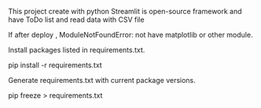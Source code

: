 This project create with python Streamlit is open-source framework and have ToDo list and read data with CSV file

If after deploy , ModuleNotFoundError: not have matplotlib or other module.


Install packages listed in requirements.txt.

pip install -r requirements.txt  

Generate requirements.txt with current package versions.

pip freeze > requirements.txt